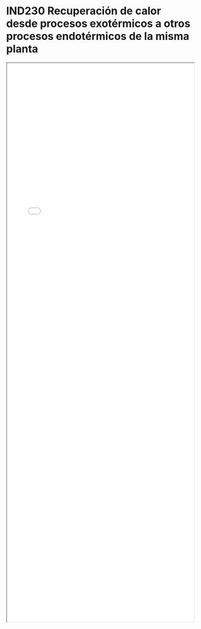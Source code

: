 
# IND230  Recuperación de calor desde procesos exotérmicos a otros procesos endotérmicos de la misma planta

<iframe src="../IND230  Recuperación de calor desde procesos exotérmicos a otros procesos endotérmicos de la misma planta.pdf" width="100%" height="1500px"></iframe>

